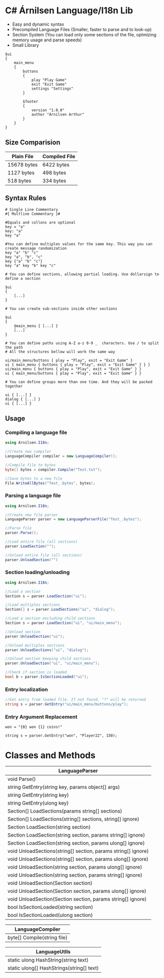# C# Árnilsen Language/I18n Lib
- Easy and dynamic syntax
- Precompiled Language Files (Smaller, faster to parse and to look-up)
- Section System (You can load only some sections of the file, optmizing memory usage and parse speeds)
- Small Library

```
$ui
{
    main_menu
    {
        buttons
        {
            play "Play Game"
            exit "Exit Game"
            settings "Settings"
        }

        $footer
        {
            version "1.0.0"
            author "Árnilsen Arthur"
        }
    }
}
```

## Size Comparision
|  Plain File  | Compiled File |
| ------------ | ------------  |
| 15678 bytes  | 6422 bytes    | 
| 1127 bytes   | 498 bytes     |
| 518 bytes    | 334 bytes     |

## Syntax Rules
```
# Single Line Commentary
#{ Multline Commentary }#

#Equals and collons are optional
key = "a"
key: "a"
key "a"

#You can define multiples values for the same key. This way you can create message randomization
key "a" "b" "c"
key "a", "b", "c"
key {"a" "b" "c"}
key "a" key "b" key "c"

# You can define sections, allowing partial loading. Use dollarsign to define a section

$ui
{
	[...]
}

# You can create sub-sections inside other sections

$ui
{
	$main_menu { [...] }
	[...]
}

# You can define paths using A-Z a-z 0-9 _  characters. Use / to split the path
# All the structures bellow will work the same way

ui/main_menu/buttons { play = "Play", exit = "Exit Game" }
ui { main_menu { buttons { play = "Play", exit = "Exit Game" } } }
ui/main_menu { buttons { play = "Play", exit = "Exit Game" } } 
ui { main_menu/buttons { play = "Play", exit = "Exit Game" } } 

# You can define groups more than one time. And they will be packed together

ui { [...] }
dialog { [...] }
ui { [...] }
```

## Usage
### Compiling a language file

```csharp
using Arnilsen.I18n;

//Create new compiler
LanguageCompiler compiler = new LanguageCompiler();

//Compile file to bytes
byte[] bytes = compiler.Compile("Test.txt");

//Save bytes to a new file
File.WriteAllBytes("Test_.bytes", bytes);
```

### Parsing a language file
```csharp
using Arnilsen.I18n;

//Create new file parser
LanguageParser parser = new LanguageParserFile("Test_.bytes");

//Parse file
parser.Parse();

//Load entire file (all sections)
parser.LoadSection("");

//Unload entire file (all sections)
parser.UnloadSection("")
```

### Section loading/unloading
```csharp
using Arnilsen.I18n;

//Load a section
Section s = parser.LoadSection("ui");

//Load multiples sections
Section[] s = parser.LoadSections("ui", "dialog");

//Load a section excluding child sections
Section s = parser.LoadSection("ui", "ui/main_menu");

//Unload section
parser.UnloadSection("ui");

//Unload multiples sections
parser.UnloadSections("ui", "dialog");

//Unload section keeping child sections
parser.UnloadSection("ui", "ui/main_menu");

//Check if section is loaded
bool b = parser.IsSectionLoaded("ui");
```

### Entry localization
```csharp
//Get entry from loaded file. If not found, "?" will be returned
string s = parser.GetEntry("ui/main_menu/buttons/play");
```

### Entry Argument Replacement
```
won = "{0} won {1} coins!"
```

```
string s = parser.GetEntry("won", "Player22", 150);
```

# Classes and Methods
|  LanguageParser  | 
| ------------ | 
| void Parse()  |  
| string GetEntry(string key, params object[] args) | 
| string GetEntry(string key) |
| string GetEntry(ulong key) |
| Section[] LoadSections(params string[] sections) |
| Section[] LoadSections(string[] sections, string[] ignore) |
| Section LoadSection(string section) |
| Section LoadSection(string section, params string[] ignore) |
| Section LoadSection(string section, params ulong[] ignore) |
| void UnloadSections(string[] section, params string[] ignore) |
| void UnloadSections(string[] section, params ulong[] ignore) |
| void UnloadSection(string section, params ulong[] ignore) |
| void UnloadSection(string section, params string[] ignore) |
| void UnloadSection(Section section) |
| void UnloadSection(Section section, params ulong[] ignore) |
| void UnloadSection(Section section, params string[] ignore) |
| bool IsSectionLoaded(string section) |
| bool IsSectionLoaded(ulong section) |

|  LanguageCompiler  | 
| ------------ | 
| byte[] Compile(string file) | 

|  LanguageUtlls  | 
| ------------ |
| static ulong HashString(string text) |
| static ulong[] HashStrings(string[] text) |
